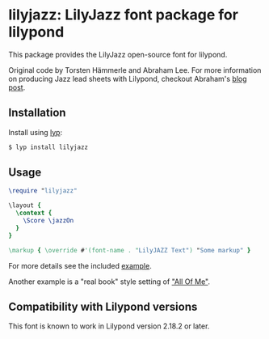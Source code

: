 # lilyjazz: LilyJazz font package for lilypond

This package provides the LilyJazz open-source font for lilypond.

Original code by Torsten Hämmerle and Abraham Lee. For more information on producing Jazz lead sheets with Lilypond, checkout Abraham's [blog post](http://leighverlag.blogspot.fr/2015/12/mimicking-real-book-look.html).

## Installation

Install using [lyp](https://github.com/noteflakes/lyp):

```bash
$ lyp install lilyjazz
```

## Usage

```lilypond
\require "lilyjazz"

\layout {
  \context {
    \Score \jazzOn
  }
}

\markup { \override #'(font-name . "LilyJAZZ Text") "Some markup" }

```

For more details see the included [example](https://github.com/noteflakes/lyp-lilyjazz/blob/master/test/test.ly).

Another example is a "real book" style setting of ["All Of Me"](https://github.com/noteflakes/lyp-lilyjazz/blob/master/test/allofme.ly).

## Compatibility with Lilypond versions

This font is known to work in Lilypond version 2.18.2 or later.
